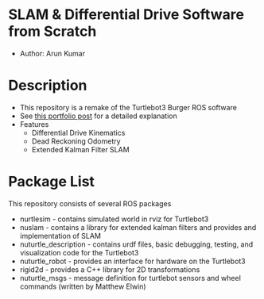 # SLAM & Differential Drive Software from Scratch
* Author: Arun Kumar

# Description
* This repository is a remake of the Turtlebot3 Burger ROS software
* See <a href="https://ayerun.github.io/Portfolio/SLAM.html" target="_blank">this portfolio post</a> for a detailed explanation
* Features
    * Differential Drive Kinematics
    * Dead Reckoning Odometry
    * Extended Kalman Filter SLAM

# Package List
This repository consists of several ROS packages
- nurtlesim - contains simulated world in rviz for Turtlebot3
- nuslam - contains a library for extended kalman filters and provides and implementation of SLAM
- nuturtle_description - contains urdf files, basic debugging, testing, and visualization code for the Turtlebot3
- nuturtle_robot - provides an interface for hardware on the Turtlebot3
- rigid2d - provides a C++ library for 2D transformations
- nuturtle_msgs - message definition for turtlebot sensors and wheel commands (written by Matthew Elwin)<br/>
